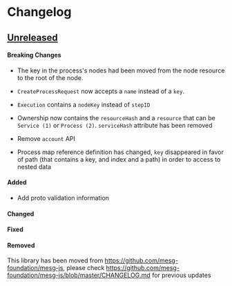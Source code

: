 # Changelog

## [Unreleased](https://github.com/mesg-foundation/js-sdk/releases/tag/vX.X.X)

#### Breaking Changes

- The key in the process's nodes had been moved from the node resource to the root of the node. 
- `CreateProcessRequest` now accepts a `name` instead of a `key`.
- `Execution` contains a `nodeKey` instead of `stepID`
- Ownership now contains the `resourceHash` and a `resource` that can be `Service (1)` or `Process (2)`. `serviceHash` attribute has been removed
- Remove `account` API

- Process map reference definition has changed, `key` disappeared in favor of path (that contains a key, and index and a path) in order to access to nested data

#### Added

- Add proto validation information

#### Changed
#### Fixed
#### Removed

This library has been moved from https://github.com/mesg-foundation/mesg-js, please check https://github.com/mesg-foundation/mesg-js/blob/master/CHANGELOG.md for previous updates